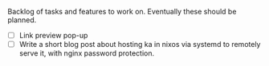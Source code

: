 Backlog of tasks and features to work on. Eventually these should be planned.

- [ ] Link preview pop-up
- [ ] Write a short blog post about hosting ka in nixos via systemd to remotely serve it, with nginx password protection.